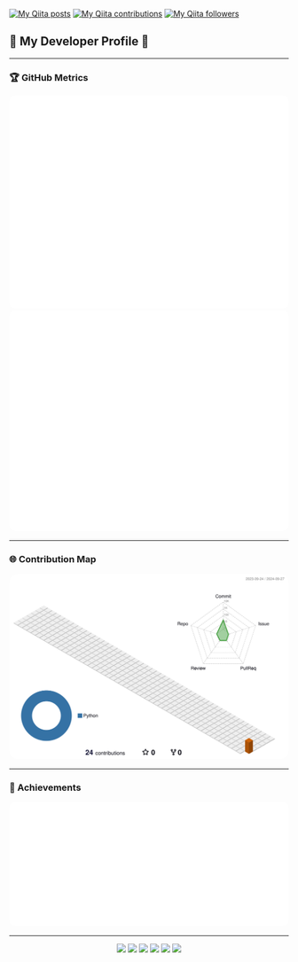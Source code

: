 [![My Qiita posts](https://qiita-badge.apiapi.app/s/yamamotoooon/posts.svg)](http://qiita.com/mikkame)
[![My Qiita contributions](https://qiita-badge.apiapi.app/s/yamamotoooon/contributions.svg)](http://qiita.com/mikkame)
[![My Qiita followers](https://qiita-badge.apiapi.app/s/yamamotoooon/followers.svg)](http://qiita.com/mikkame)

## 🌟 My Developer Profile 🌟



---

### 🏆 GitHub Metrics

<p align="left">
  <!-- GitHub全体のメトリクス -->
  <picture>
    <source media="(prefers-color-scheme: dark)"  srcset="output/metrics.base.svg" width="400" style="border-radius: 10px;" />
    <source media="(prefers-color-scheme: light)" srcset="output/metrics.base.svg" width="400" style="border-radius: 10px;" />
    <img alt="GitHub profile metrics" src="output/metrics.base.svg" style="border-radius: 10px;" />
  </picture>
  <br/>
  <!-- 使用している言語の詳細 -->
  <picture>
    <source media="(prefers-color-scheme: dark)"  srcset="output/details.svg" width="400" style="border-radius: 10px;" />
    <source media="(prefers-color-scheme: light)" srcset="output/details.svg" width="400" style="border-radius: 10px;" />
    <img alt="GitHub detailed metrics" src="output/details.svg" style="border-radius: 10px;" />
  </picture>
</p>

---

### 🌐 Contribution Map

<p align="left">
  <!-- 3Dの貢献マップ -->
  <picture>
    <source media="(prefers-color-scheme: dark)"  srcset="profile-3d-contrib/profile-night-rainbow.svg" width="700" style="border-radius: 15px;" />
    <source media="(prefers-color-scheme: light)" srcset="profile-3d-contrib/profile-season-animate.svg" width="700" style="border-radius: 15px;" />
    <img alt="GitHub 3D contributions" src="profile-3d-contrib/profile-season-animate.svg" style="border-radius: 15px;" />
  </picture>
</p>

---

### 🏅 Achievements

<p align="left">
  <!-- Compact achievements表示 -->
  <picture>
    <source media="(prefers-color-scheme: light)"  srcset="output/metrics.plugin.achievements.compact.svg" width="400" style="border-radius: 10px;" />
    <source media="(prefers-color-scheme: dark)"  srcset="output/metrics.plugin.achievements.compact.svg" width="400" style="border-radius: 10px;" />
    <img alt="GitHub profile achievements" src="output/metrics.plugin.achievements.compact.svg" style="border-radius: 10px;" />
  </picture>
</p>

---

<p align="center">
  <img src="https://img.shields.io/badge/-Java-F80000?logo=java&logoColor=white&style=for-the-badge" />
  <img src="https://img.shields.io/badge/-Spring-6DB33F?logo=spring&logoColor=white&style=for-the-badge" />
  <img src="https://img.shields.io/badge/-JavaScript-F7DF1E?logo=javascript&logoColor=black&style=for-the-badge" />
  <img src="https://img.shields.io/badge/-TypeScript-3178C6?logo=typescript&logoColor=white&style=for-the-badge" />
  <img src="https://img.shields.io/badge/-Vue.js-4FC08D?logo=vue.js&logoColor=white&style=for-the-badge" />
  <img src="https://img.shields.io/badge/-Laravel-FF2D20?logo=laravel&logoColor=white&style=for-the-badge" />
</p>

<!--
**yamamotoshuma/yamamotoshuma** is a ✨ _special_ ✨ repository because its `README.md` (this file) appears on your GitHub profile.

Here are some ideas to get you started:

- 🔭 I’m currently working on ...
- 🌱 I’m currently learning ...
- 👯 I’m looking to collaborate on ...
- 🤔 I’m looking for help with ...
- 💬 Ask me about ...
- 📫 How to reach me: ...
- 😄 Pronouns: ...
- ⚡ Fun fact: ...
-->
